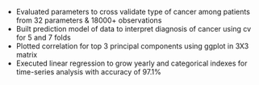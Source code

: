 -	Evaluated parameters to cross validate type of cancer among patients from 32 parameters & 18000+ observations 
-	Built prediction model of data to interpret diagnosis of cancer using cv for 5 and 7 folds
-	Plotted correlation for top 3 principal components using ggplot in 3X3 matrix
-	Executed linear regression to grow yearly and categorical indexes for time-series analysis with accuracy of 97.1%
